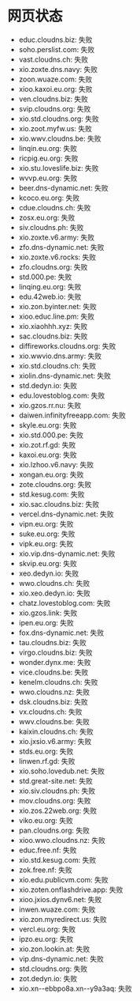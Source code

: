 # 网页状态
- educ.cloudns.biz: 失败
- soho.perslist.com: 失败
- vast.cloudns.ch: 失败
- xio.zoxte.dns.navy: 失败
- zoon.wuaze.com: 失败
- xioo.kaxoi.eu.org: 失败
- ven.cloudns.biz: 失败
- svip.cloudns.org: 失败
- xio.std.cloudns.org: 失败
- xio.zoot.myfw.us: 失败
- xio.wwv.cloudns.be: 失败
- linqin.eu.org: 失败
- ricpig.eu.org: 失败
- xio.stu.loveslife.biz: 失败
- wvvp.eu.org: 失败
- beer.dns-dynamic.net: 失败
- kcoco.eu.org: 失败
- cdue.cloudns.ch: 失败
- zosx.eu.org: 失败
- siv.cloudns.ph: 失败
- xio.zoxte.v6.army: 失败
- zfo.dns-dynamic.net: 失败
- xio.zoxte.v6.rocks: 失败
- zfo.cloudns.org: 失败
- std.000.pe: 失败
- linqing.eu.org: 失败
- edu.42web.io: 失败
- xio.zon.byinter.net: 失败
- xioo.educ.line.pm: 失败
- xio.xiaohhh.xyz: 失败
- sac.cloudns.biz: 失败
- diffireworks.cloudns.org: 失败
- xio.wwvio.dns.army: 失败
- xio.std.cloudns.ch: 失败
- xiolin.dns-dynamic.net: 失败
- std.dedyn.io: 失败
- edu.lovestoblog.com: 失败
- xio.gzos.rr.nu: 失败
- daiwen.infinityfreeapp.com: 失败
- skyle.eu.org: 失败
- xio.std.000.pe: 失败
- xio.zot.rf.gd: 失败
- kaxoi.eu.org: 失败
- xio.lzhoo.v6.navy: 失败
- xongan.eu.org: 失败
- zote.cloudns.org: 失败
- std.kesug.com: 失败
- xio.sac.cloudns.biz: 失败
- vercel.dns-dynamic.net: 失败
- vipn.eu.org: 失败
- suke.eu.org: 失败
- vipk.eu.org: 失败
- xio.vip.dns-dynamic.net: 失败
- skvip.eu.org: 失败
- xeo.dedyn.io: 失败
- wwo.cloudns.ch: 失败
- xio.xeo.dedyn.io: 失败
- chatz.lovestoblog.com: 失败
- xio.gzos.link: 失败
- ipen.eu.org: 失败
- fox.dns-dynamic.net: 失败
- tau.cloudns.biz: 失败
- virgo.cloudns.biz: 失败
- wonder.dynx.me: 失败
- vice.cloudns.be: 失败
- kenelm.cloudns.ch: 失败
- wwo.cloudns.nz: 失败
- dsk.cloudns.biz: 失败
- vx.cloudns.ch: 失败
- wwv.cloudns.be: 失败
- kaixin.cloudns.ch: 失败
- xio.jxsio.v6.army: 失败
- stds.eu.org: 失败
- linwen.rf.gd: 失败
- xio.soho.lovedub.net: 失败
- std.great-site.net: 失败
- xio.siv.cloudns.ph: 失败
- mov.cloudns.org: 失败
- xio.zos.22web.org: 失败
- viko.eu.org: 失败
- pan.cloudns.org: 失败
- xioo.wwo.cloudns.nz: 失败
- educ.free.nf: 失败
- xio.std.kesug.com: 失败
- zok.free.nf: 失败
- xio.edu.publicvm.com: 失败
- xio.zoten.onflashdrive.app: 失败
- xioo.jxios.dynv6.net: 失败
- inwen.wuaze.com: 失败
- xio.zon.myredirect.us: 失败
- vercl.eu.org: 失败
- ipzo.eu.org: 失败
- xio.zon.lookin.at: 失败
- vip.dns-dynamic.net: 失败
- std.cloudns.org: 失败
- zot.dedyn.io: 失败
- xio.xn--ebbpo8a.xn--y9a3aq: 失败
